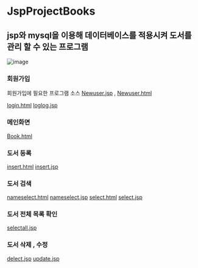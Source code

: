# JspProjectBooks

## jsp와 mysql을 이용해 데이터베이스를 적용시켜 도서를 관리 할 수 있는 프로그램
![image](https://user-images.githubusercontent.com/75231868/103737346-61d88280-5035-11eb-8761-2c9a288d819d.png)

### 회원가입 
   회원가입에 필요한 프로그램 소스
   [Newuser.jsp](https://github.com/highcowoo/JspProjectBooks/blob/main/newuser.jsp) , 
   [Newuser.html](https://github.com/highcowoo/JspProjectBooks/blob/main/newuser.html) 
   
   [login.html](https://github.com/highcowoo/JspProjectBooks/blob/main/login.html)
   [loglog.jsp](https://github.com/highcowoo/JspProjectBooks/blob/main/loglog.jsp)
    
### 메인화면
   [Book.html](https://github.com/highcowoo/JspProjectBooks/blob/main/Book.html)

### 도서 등록
   [insert.html](https://github.com/highcowoo/JspProjectBooks/blob/main/bookinsert.html)
   [insert.jsp](https://github.com/highcowoo/JspProjectBooks/blob/main/bookinsert.jsp)

### 도서 검색
   [nameselect.html](https://github.com/highcowoo/JspProjectBooks/blob/main/booknameselect.html)
   [nameselect.jsp](https://github.com/highcowoo/JspProjectBooks/blob/main/booknameselect.jsp)
   [select.html](https://github.com/highcowoo/JspProjectBooks/blob/main/bookselect.html)
   [select.jsp](https://github.com/highcowoo/JspProjectBooks/blob/main/bookselect.jsp)

### 도서 전체 목록 확인
   [selectall.jsp](https://github.com/highcowoo/JspProjectBooks/blob/main/bookselectall.jsp)

### 도서 삭제 , 수정
   [delect.jsp](https://github.com/highcowoo/JspProjectBooks/blob/main/bookdelete.jsp)
   [update.jsp](https://github.com/highcowoo/JspProjectBooks/blob/main/bookupdate.jsp)
